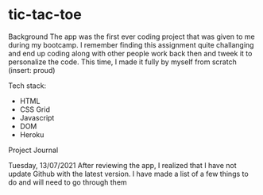 # tic-tac-toe

Background
The app was the first ever coding project that was given to me during my bootcamp. I remember finding this assignment quite challanging and end up coding along with other people work back then and tweek it to personalize the code. This time, I made it fully by myself from scratch (insert: proud)

Tech stack:

- HTML
- CSS Grid
- Javascript
- DOM
- Heroku

Project Journal

Tuesday, 13/07/2021
After reviewing the app, I realized that I have not update Github with the latest version. I have made a list of a few things to do and will need to go through them
